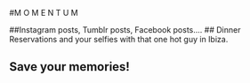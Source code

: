 #M O M E N T U M

##Instagram posts, Tumblr posts, Facebook posts....
    ## Dinner Reservations and your selfies with that one hot guy in Ibiza.

## Save your memories! 
